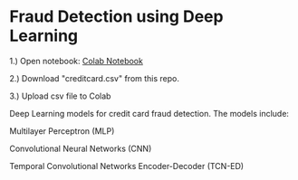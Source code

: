 # Fraud Detection using Deep Learning

1.) Open notebook:
[Colab Notebook](https://colab.research.google.com/github/ldselvera/Fraud_Detection_Deep_Learning/blob/main/Fraud_Detection.ipynb)

2.) Download "creditcard.csv" from this repo.

3.) Upload csv file to Colab

Deep Learning models for credit card fraud detection.
The models include:
 
  Multilayer Perceptron (MLP)

  Convolutional Neural Networks (CNN)

  Temporal Convolutional Networks Encoder-Decoder (TCN-ED)
